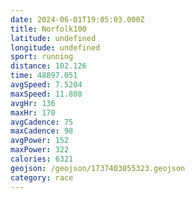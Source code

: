 ```yaml
---
date: 2024-06-01T19:05:03.000Z
title: Norfolk100
latitude: undefined
longitude: undefined
sport: running
distance: 102.126
time: 48897.051
avgSpeed: 7.5204
maxSpeed: 11.808
avgHr: 136
maxHr: 170
avgCadence: 75
maxCadence: 98
avgPower: 152
maxPower: 322
calories: 6321
geojson: /geojson/1737403055323.geojson
category: race
---
```

